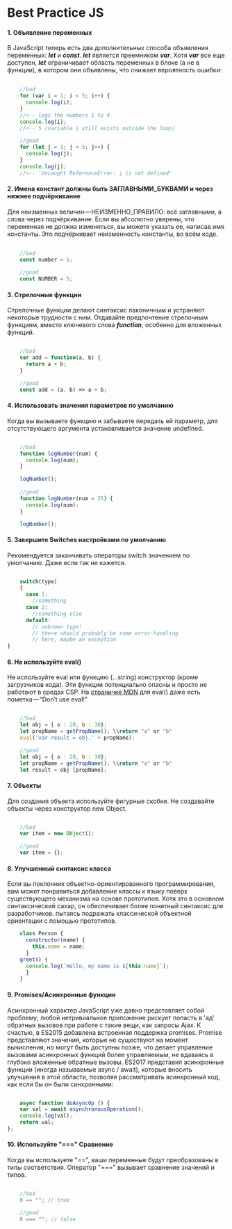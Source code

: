 # Best Practice JS

#### __1. Объявление переменных__
В JavaScript теперь есть два дополнительных способа объявления переменных: _**let**_ и _**const**_.
_**let**_ является преемником _**var**_. Хотя _**var**_ все еще доступен, _**let**_ ограничивает
область переменных в блоке (а не в функции), в котором они объявлены,
что снижает вероятность ошибки:
```javascript
    
    //bad
    for (var i = 1; i < 5; i++) {
      console.log(i);
    }
    //<-- logs the numbers 1 to 4
    console.log(i);
    //<-- 5 (variable i still exists outside the loop)

    //good
    for (let j = 1; j < 5; j++) {
      console.log(j);
    }
    console.log(j);
    //<-- 'Uncaught ReferenceError: j is not defined'

```

#### __2. Имена констант должны быть ЗАГЛАВНЫМИ_БУКВАМИ и через нижнее подчёркивание__
Для неизменных величин — НЕИЗМЕННО_ПРАВИЛО: всё заглавными, а слова через подчёркивание.
Если вы абсолютно уверены, что переменная не должна изменяться, вы можете указать ее, написав имя константы. Это подчёркивает неизменность константы, во всём коде.
```javascript
    
    //bad
    const number = 5;
    
    //good
    const NUMBER = 5;

```

#### __3. Стрелочные функции__
Стрелочные функции делают синтаксис лаконичным и устраняют некоторые трудности с ним. Отдавайте предпочтение стрелочным функциям, вместо ключевого слова _**function**_, особенно для вложенных функций.
```javascript

    //bad
    var add = function(a, b) {
      return a + b;
    }

    //good
    const add = (a, b) => a + b;

```

#### __4. Использовать значения параметров по умолчанию__
Когда вы вызываете функцию и забываете передать ей параметр, для отсутствующего аргумента устанавливается значение undefined.
```javascript

    //bad
    function logNumber(num) {      
      console.log(num);
    }

    logNumber();
    
    //good
    function logNumber(num = 25) {
      console.log(num);
    }

    logNumber();

```

#### __5. Завершите Switches настройками по умолчанию__
Рекомендуется заканчивать операторы switch значением по умолчанию. Даже если так не кажется.
```javascript

    switch(type)
    {
      case 1:
        //something
      case 2:
        //something else
      default:
        // unknown type! 
        // there should probably be some error-handling
        // here, maybe an exception
}

```

#### __6. Не используйте eval()__
Не используйте eval или функцию (…string) конструктор (кроме загрузчиков кода). Эти функции потенциально опасны и просто не работают в средах CSP.
На [страничке MDN](https://developer.mozilla.org/en-US/docs/Web/JavaScript/Reference/Global_Objects/eval) для eval() даже есть пометка — “Don’t use eval!”
```javascript

    //bad
    let obj = { a : 20, b : 30};
    let propName = getPropName(); \\return "a" or "b"
    eval('var result = obj.' + propName);

    //good
    let obj = { a : 20, b : 30};
    let propName = getPropName(); \\return "a" or "b"
    let result = obj [propName];

```
#### __7. Объекты__
Для создания объекта используйте фигурные скобки. Не создавайте объекты через конструктор new Object.
```javascript

    //bad
    var item = new Object();

    //good
    var item = {};

```

#### __8. Улучшенный синтаксис класса__
Если вы поклонник объектно-ориентированного программирования, вам может понравиться добавление
классы к языку поверх существующего механизма на основе прототипов.
Хотя это в основном синтаксический сахар, он обеспечивает более понятный синтаксис для разработчиков.
пытаясь подражать классической объектной ориентации с помощью прототипов.
```javascript
    class Person {
      constructor(name) {
        this.name = name;
      }
    greet() {
      console.log(`Hello, my name is ${this.name}`);
      }
    }
```

#### __9. Promises/Асинхронные функции__
Асинхронный характер JavaScript уже давно представляет собой проблему; любой
нетривиальное приложение рискует попасть в 'ад' обратных вызовов при работе с
такие вещи, как запросы Ajax.
К счастью, в ES2015 добавлена встроенная поддержка promises. Promise представляют
значения, которые не существуют на момент вычисления, но могут быть
доступны позже, что делает управление вызовами асинхронных функций более
управляемым, не вдаваясь в глубоко вложенные обратные вызовы.
ES2017 представил асинхронные функции (иногда называемые async / await), которые
вносить улучшения в этой области, позволяя рассматривать асинхронный код, как если бы он
были синхронными:
```javascript

    async function doAsyncOp () {
    var val = await asynchronousOperation();    
    console.log(val);
    return val;
};

```

#### __10. Используйте "===" Сравнение__
Когда вы используете "==", ваши переменные будут преобразованы в типы соответствия.
Оператор "===" вызывает сравнение значений и типов.
```javascript

    //bad
    0 == ""; // true

    //good
    0 === ""; // false

```
